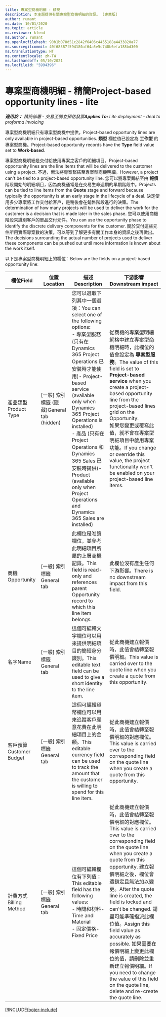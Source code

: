 ```yaml
---
title: 專案型商機明細 - 精簡
description: 本主題提供有關專案型商機明細的資訊。 (專業版)
author: rumant
ms.date: 10/01/2020
ms.topic: article
ms.reviewer: kfend
ms.author: rumant
ms.openlocfilehash: 90b1b078d51c2842f6406c4455188a4433820a77
ms.sourcegitcommit: 40f68387f594180af64a5e5c748b6efa188bd300
ms.translationtype: HT
ms.contentlocale: zh-TW
ms.lasthandoff: 05/10/2021
ms.locfileid: "5994396"
---
```

# <a name="project-based-opportunity-lines---lite"></a><span data-ttu-id="4f038-104">專案型商機明細 - 精簡</span><span class="sxs-lookup"><span data-stu-id="4f038-104">Project-based opportunity lines - lite</span></span>

<span data-ttu-id="4f038-105">_**適用於：** 精簡部署 - 交易至開立預估發票_</span><span class="sxs-lookup"><span data-stu-id="4f038-105">_**Applies To:** Lite deployment - deal to proforma invoicing_</span></span>

<span data-ttu-id="4f038-106">專案型商機明細只有專案型商機中提供。</span><span class="sxs-lookup"><span data-stu-id="4f038-106">Project-based opportunity lines are only available in project-based opportunities.</span></span> <span data-ttu-id="4f038-107">**類型** 欄位值已設定為 **工作型** 的專案型商機。</span><span class="sxs-lookup"><span data-stu-id="4f038-107">Project-based opportunity records have the **Type** field value set to **Work-based**.</span></span>

<span data-ttu-id="4f038-108">專案型商機明細是交付給使用專案之客戶的明細項目。</span><span class="sxs-lookup"><span data-stu-id="4f038-108">Project-based opportunity lines are the line items that will be delivered to the customer using a project.</span></span> <span data-ttu-id="4f038-109">不過，無法將專案繫結至專案型商機明細。</span><span class="sxs-lookup"><span data-stu-id="4f038-109">However, a project can't be tied to a project-based opportunity line.</span></span> <span data-ttu-id="4f038-110">您可以將專案繫結至由 **報價** 階段開始的明細項目，因為商機通常是在交易生命週期的早期階段中。</span><span class="sxs-lookup"><span data-stu-id="4f038-110">Projects can be tied to line items from the **Quote** stage and forward because typically the opportunity is at an early stage in the lifecycle of a deal.</span></span> <span data-ttu-id="4f038-111">決定使用多少專案將工作交付給客戶，是稍後會在銷售階段進行的決策。</span><span class="sxs-lookup"><span data-stu-id="4f038-111">The determination of how many projects will be used to deliver the work for the customer is a decision that is made later in the sales phase.</span></span> <span data-ttu-id="4f038-112">您可以使用商機階段來識別客戶的單品交付元件。</span><span class="sxs-lookup"><span data-stu-id="4f038-112">You can use the opportunity phase to identify the discrete delivery components for the customer.</span></span> <span data-ttu-id="4f038-113">關於交付這些元件所用實際專案數的決策，可以等到了解更多有關工作本身的資訊之後再做出。</span><span class="sxs-lookup"><span data-stu-id="4f038-113">The decisions surrounding the actual number of projects used to deliver these components can be pushed out until more information is known about the work itself.</span></span>

<span data-ttu-id="4f038-114">以下是專案型商機明細上的欄位：</span><span class="sxs-lookup"><span data-stu-id="4f038-114">Below are the fields on a project-based opportunity line:</span></span>

| <span data-ttu-id="4f038-115">**欄位**</span><span class="sxs-lookup"><span data-stu-id="4f038-115">**Field**</span></span> | <span data-ttu-id="4f038-116">**位置**</span><span class="sxs-lookup"><span data-stu-id="4f038-116">**Location**</span></span> | <span data-ttu-id="4f038-117">**描述**</span><span class="sxs-lookup"><span data-stu-id="4f038-117">**Description**</span></span> | <span data-ttu-id="4f038-118">**下游影響**</span><span class="sxs-lookup"><span data-stu-id="4f038-118">**Downstream impact**</span></span> |
| --- | --- | --- | --- |
| <span data-ttu-id="4f038-119">產品類型</span><span class="sxs-lookup"><span data-stu-id="4f038-119">Product Type</span></span> | <span data-ttu-id="4f038-120">[一般] 索引標籤 (隱藏)</span><span class="sxs-lookup"><span data-stu-id="4f038-120">General tab (hidden)</span></span> | <span data-ttu-id="4f038-121">您可以選取下列其中一個選項：</span><span class="sxs-lookup"><span data-stu-id="4f038-121">You can select one of the following options:</span></span></br><span data-ttu-id="4f038-122">- 專案型服務 (只有在 Dynamics 365 Project Operations 已安裝時才能使用)</span><span class="sxs-lookup"><span data-stu-id="4f038-122">- Project-based service (available only when Dynamics 365 Project Operations is installed)</span></span></br><span data-ttu-id="4f038-123">- 產品 (只有在 Project Operations 和 Dynamics 365 Sales 已安裝時提供)</span><span class="sxs-lookup"><span data-stu-id="4f038-123">- Product (available only when Project Operations and Dynamics 365 Sales are installed)</span></span> | <span data-ttu-id="4f038-124">從商機的專案型明細網格中建立專案型商機明細時，此欄位的值會設定為 **專案型服務**。</span><span class="sxs-lookup"><span data-stu-id="4f038-124">The value of this field is set to **Project-based service** when you create a project-based opportunity line from the project-based lines grid on the Opportunity.</span></span> <br> <span data-ttu-id="4f038-125">如果您變更或覆寫此值，就不會在專案型明細項目中啟用專案功能。</span><span class="sxs-lookup"><span data-stu-id="4f038-125">If you change or override this value, the project functionality won't be enabled on your project-based line items.</span></span> |
| <span data-ttu-id="4f038-126">商機​​</span><span class="sxs-lookup"><span data-stu-id="4f038-126">Opportunity</span></span> | <span data-ttu-id="4f038-127">[一般] 索引標籤</span><span class="sxs-lookup"><span data-stu-id="4f038-127">General tab</span></span> | <span data-ttu-id="4f038-128">此欄位是唯讀欄位，並參考此明細項目所屬的上層商機記錄。</span><span class="sxs-lookup"><span data-stu-id="4f038-128">This field is read-only and references parent Opportunity record to which this line item belongs.</span></span> | <span data-ttu-id="4f038-129">此欄位沒有產生任何下游影響。</span><span class="sxs-lookup"><span data-stu-id="4f038-129">There is no downstream impact from this field.</span></span> |
| <span data-ttu-id="4f038-130">名字</span><span class="sxs-lookup"><span data-stu-id="4f038-130">Name</span></span> | <span data-ttu-id="4f038-131">[一般] 索引標籤</span><span class="sxs-lookup"><span data-stu-id="4f038-131">General tab</span></span> | <span data-ttu-id="4f038-132">這個可編輯文字欄位可以用來提供明細項目的簡短身分識別。</span><span class="sxs-lookup"><span data-stu-id="4f038-132">This editable text field can be used to give a short identity to the line item.</span></span> | <span data-ttu-id="4f038-133">從此商機建立報價時，此值會結轉至報價明細。</span><span class="sxs-lookup"><span data-stu-id="4f038-133">This value is carried over to the quote line when you create a quote from this opportunity.</span></span> |
| <span data-ttu-id="4f038-134">客戶預算</span><span class="sxs-lookup"><span data-stu-id="4f038-134">Customer Budget</span></span> | <span data-ttu-id="4f038-135">[一般] 索引標籤</span><span class="sxs-lookup"><span data-stu-id="4f038-135">General tab</span></span> | <span data-ttu-id="4f038-136">這個可編輯貨幣欄位可以用來追蹤客戶願意花費在此明細項目上的金額。</span><span class="sxs-lookup"><span data-stu-id="4f038-136">This editable currency field can be used to track the amount that the customer is willing to spend for this line item.</span></span> | <span data-ttu-id="4f038-137">從此商機建立報價時，此值會結轉至報價明細的對應欄位。</span><span class="sxs-lookup"><span data-stu-id="4f038-137">This value is carried over to the corresponding field on the quote line when you create a quote from this opportunity.</span></span> |
| <span data-ttu-id="4f038-138">計費方式</span><span class="sxs-lookup"><span data-stu-id="4f038-138">Billing Method</span></span> | <span data-ttu-id="4f038-139">[一般] 索引標籤</span><span class="sxs-lookup"><span data-stu-id="4f038-139">General tab</span></span> | <span data-ttu-id="4f038-140">這個可編輯欄位有下列值：</span><span class="sxs-lookup"><span data-stu-id="4f038-140">This editable field has the following values:</span></span></br><span data-ttu-id="4f038-141">- 時間和材料</span><span class="sxs-lookup"><span data-stu-id="4f038-141">- Time and Material</span></span></br><span data-ttu-id="4f038-142">- 固定價格</span><span class="sxs-lookup"><span data-stu-id="4f038-142">- Fixed Price</span></span> | <span data-ttu-id="4f038-143">從此商機建立報價時，此值會結轉至報價明細的對應欄位。</span><span class="sxs-lookup"><span data-stu-id="4f038-143">This value is carried over to the corresponding field on the quote line when you create a quote from this opportunity.</span></span> <span data-ttu-id="4f038-144">建立報價明細之後，欄位會遭鎖定且無法加以變更。</span><span class="sxs-lookup"><span data-stu-id="4f038-144">After the quote line is created, the field is locked and can't be changed.</span></span> <span data-ttu-id="4f038-145">請盡可能準確指派此欄位值。</span><span class="sxs-lookup"><span data-stu-id="4f038-145">Assign this field value as accurately as possible.</span></span> <span data-ttu-id="4f038-146">如果需要在報價明細上變更此欄位的值，請刪除並重新建立報價明細。</span><span class="sxs-lookup"><span data-stu-id="4f038-146">If you need to change the value of this field on the quote line, delete and re-create the quote line.</span></span> |


[!INCLUDE[footer-include](../../includes/footer-banner.md)]